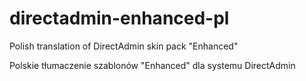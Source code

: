 directadmin-enhanced-pl
=======================

Polish translation of DirectAdmin skin pack "Enhanced"

Polskie tłumaczenie szablonów "Enhanced" dla systemu DirectAdmin